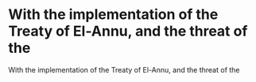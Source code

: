 # With the implementation of the Treaty of El-Annu, and the threat of the

With the implementation of the Treaty of El-Annu, and the threat of the